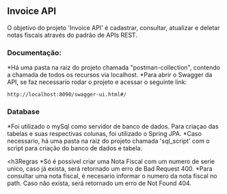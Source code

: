 <h2>Invoice API</h2>
O objetivo do projeto 'Invoice API' é cadastrar, consultar, atualizar e deletar notas fiscais através do padrão de APIs REST.

<h3>Documentação:</h3>
*Há uma pasta na raiz do projeto chamada "postman-collection", contendo a chamada de todos os recursos via localhost.
*Para abrir o Swagger da API, se faz necessario rodar o projeto e acessar o seguinte link:

    http://localhost:8090/swagger-ui.html#/
    
<h3>Database</h3>
*Foi utilizado o mySql como servidor de banco de dados. Para criaçao das tabelas e suas respectivas colunas, foi
    utilizado o Spring JPA. 
*Caso necessario, há uma pasta na raiz do projeto chamada 'sql_script' com o script para criação do banco de dados e tabela.

<h3Regras</h3>
*Só é possivel criar uma Nota Fiscal com um numero de serie unico, caso já exista, será retornado um erro de Bad Request 400.
*Para consultar uma nota fiscal, é necesario informar o numero da nota fiscal no path. Caso não exista, será retornado um erro de Not Found 404.
